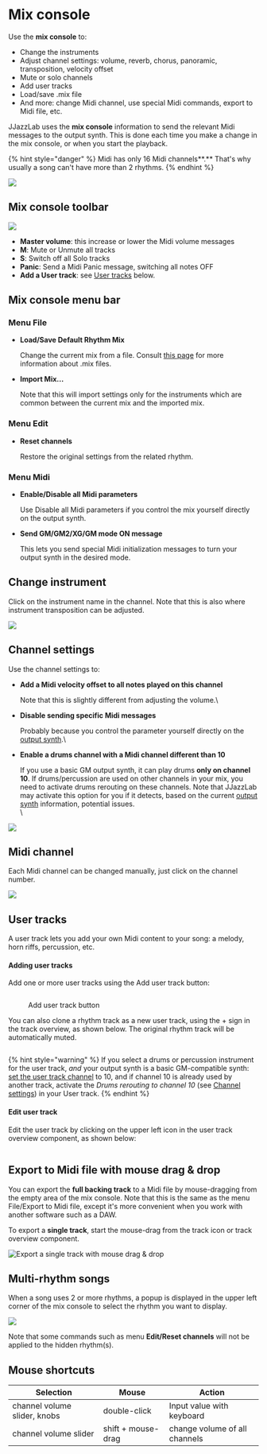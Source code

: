# Mix console

Use the **mix console** to:

* Change the instruments
* Adjust channel settings: volume, reverb, chorus, panoramic, transposition, velocity offset
* Mute or solo channels
* Add user tracks
* Load/save .mix file
* And more: change Midi channel, use special Midi commands, export to Midi file, etc.

JJazzLab uses the **mix console** information to send the relevant Midi messages to the output synth. This is done each time you make a change in the mix console, or when you start the playback.

{% hint style="danger" %}
Midi has only 16 Midi channels**.** That's why usually a song can't have more than 2 rhythms.
{% endhint %}

![](<../.gitbook/assets/2023-12-31 21\_37\_13-JJazzLab  4.0.2.png>)

## Mix console toolbar

![](../.gitbook/assets/MixConsoleToolbar.png)

* **Master volume**: this increase or lower the Midi volume messages
* **M**: Mute or Unmute all tracks
* **S**: Switch off all Solo tracks
* **Panic**: Send a Midi Panic message, switching all notes OFF
* **Add a User track**: see [User tracks](mix-console.md#user-tracks) below.

## Mix console menu bar

### Menu File

*   **Load/Save Default Rhythm Mix** &#x20;

    Change the current mix from a file. Consult [this page](../songs/song-and-mix-files.md) for more information about .mix files.
*   **Import Mix...** &#x20;

    Note that this will import settings only for the instruments which are common between the current mix and the imported mix.

### Menu Edit

*   **Reset channels** &#x20;

    Restore the original settings from the related rhythm.

### Menu Midi

*   **Enable/Disable all Midi parameters** &#x20;

    Use Disable all Midi parameters if you control the mix yourself directly on the output synth.
*   **Send GM/GM2/XG/GM mode ON message** &#x20;

    This lets you send special Midi initialization messages to turn your output synth in the desired mode.

## Change instrument

Click on the instrument name in the channel. Note that this is also where instrument transposition can be adjusted.

![](../.gitbook/assets/mixconsole-instrumentselection.png)

## Channel settings

Use the channel settings to:

*   **Add a Midi velocity offset to all notes played on this channel** &#x20;

    Note that this is slightly different from adjusting the volume.\

*   **Disable sending specific Midi messages** &#x20;

    Probably because you control the parameter yourself directly on the [output synth](broken-reference).\

*   **Enable a drums channel with a Midi channel different than 10**

    If you use a basic GM output synth, it can play drums **only on channel 10**. If drums/percussion are used on other channels in your mix,  you need to activate drums rerouting on these channels. Note that JJazzLab may activate this option for you if it detects, based on the current [output synth](broken-reference) information, potential issues. \
    \


![](../.gitbook/assets/mixconsole-channelsettings.png)

## Midi channel

Each Midi channel can be changed manually, just click on the channel number.

![](../.gitbook/assets/MixConsole-ChangeChannel.png)

## User tracks

A user track lets you add your own Midi content to your song: a melody, horn riffs, percussion, etc.

#### Adding user tracks

Add one or more user tracks using the Add user track button:

<figure><img src="../.gitbook/assets/2023-12-31 22_01_24-JJazzLab  4.0.2.png" alt=""><figcaption><p>Add user track button</p></figcaption></figure>

You can also clone a rhythm track as a new user track, using the + sign in the track overview, as shown below. The original rhythm track will be automatically muted.

<figure><img src="../.gitbook/assets/2023-12-31 21_58_28-JJazzLab  4.0.2.png" alt=""><figcaption></figcaption></figure>

{% hint style="warning" %}
If you select a drums or percussion instrument for the user track, _and_ your output synth is a basic GM-compatible synth: [set the user track channel](mix-console.md#midi-channel) to 10, and if channel 10 is already used by another track, activate the _Drums rerouting to channel 10_ (see [Channel settings](mix-console.md#channel-settings)) in your User track.
{% endhint %}

#### Edit user track

Edit the user track by clicking on the upper left icon in the user track overview component, as shown below:

<figure><img src="../.gitbook/assets/2023-12-31 22_02_16-JJazzLab  4.0.2.png" alt=""><figcaption></figcaption></figure>

## Export to Midi file with mouse drag & drop

You can export the **full backing track** to a Midi file by mouse-dragging from the empty area of the mix console. Note that this is the same as the menu File/Export to Midi file, except it's more convenient when you work with another software such as a DAW.

To export a **single track**, start the mouse-drag from the track icon or track overview component.

![Export a single track with mouse drag & drop](../.gitbook/assets/MixConsoleDragTrack.png)

## Multi-rhythm songs

When a song uses 2 or more rhythms, a popup is displayed in the upper left corner of the mix console to select the rhythm you want to display.

![](../.gitbook/assets/mixconsole-rhythmselectionpopup.png)

Note that some commands such as menu **Edit/Reset channels** will not be applied to the hidden rhythm(s).

## Mouse shortcuts

| Selection                    | Mouse              | Action                        |
| ---------------------------- | ------------------ | ----------------------------- |
| channel volume slider, knobs | double-click       | Input value with keyboard     |
| channel volume slider        | shift + mouse-drag | change volume of all channels |

